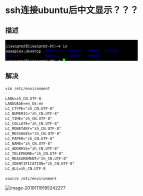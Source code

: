 # ssh连接ubuntu后中文显示？？？



## 描述

![image-20191119194000798](%E5%AE%89%E8%A3%85%E7%9A%84ubuntu%E9%80%9A%E8%BF%87ssh%E8%BF%9E%E6%8E%A5%E5%90%8E%E4%B8%AD%E6%96%87%E6%98%BE%E7%A4%BA.assets/image-20191119194000798.png)



## 解决

```shell
vim /etc/environment

LANG=zh_CN.UTF-8
LANGUAGE=en_US:en
LC_CTYPE="zh_CN.UTF-8"
LC_NUMERIC="zh_CN.UTF-8"
LC_TIME="zh_CN.UTF-8"
LC_COLLATE="zh_CN.UTF-8"
LC_MONETARY="zh_CN.UTF-8"
LC_MESSAGES="zh_CN.UTF-8"
LC_PAPER="zh_CN.UTF-8"
LC_NAME="zh_CN.UTF-8"
LC_ADDRESS="zh_CN.UTF-8"
LC_TELEPHONE="zh_CN.UTF-8"
LC_MEASUREMENT="zh_CN.UTF-8"
LC_IDENTIFICATION="zh_CN.UTF-8"
LC_ALL=zh_CN.UTF-8

source /etc/environment
```

![image-20191119195242277](/Users/kang/likang/note-likang/for-offer/Linux/ssh连接ubuntu后中文显示？？.assets/image-20191119195242277.png)

